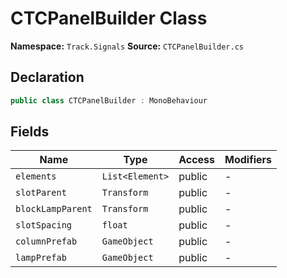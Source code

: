 # CTCPanelBuilder Class

**Namespace:** `Track.Signals`
**Source:** `CTCPanelBuilder.cs`

## Declaration

```csharp
public class CTCPanelBuilder : MonoBehaviour
```

## Fields

| Name | Type | Access | Modifiers |
|------|------|--------|-----------|
| `elements` | `List<Element>` | public | - |
| `slotParent` | `Transform` | public | - |
| `blockLampParent` | `Transform` | public | - |
| `slotSpacing` | `float` | public | - |
| `columnPrefab` | `GameObject` | public | - |
| `lampPrefab` | `GameObject` | public | - |

